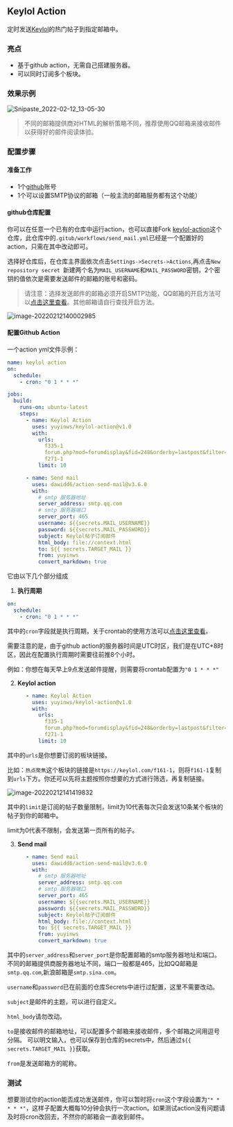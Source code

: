 ## Keylol Action

定时发送[Keylol](https://keylol.com)的热门帖子到指定邮箱中。

### 亮点

- 基于github action，无需自己搭建服务器。
- 可以同时订阅多个板块。

### 效果示例

![Snipaste_2022-02-12_13-05-30](https://s2.loli.net/2022/02/12/suQLYaUDeMXIrEJ.jpg)

> 不同的邮箱提供商对HTML的解析策略不同，推荐使用QQ邮箱来接收邮件以获得好的邮件阅读体验。

### 配置步骤

#### 准备工作

- 1个[github](https://github.com)账号
- 1个可以设置SMTP协议的邮箱（一般主流的邮箱服务都有这个功能）

#### github仓库配置

你可以在任意一个已有的仓库中运行action，也可以直接Fork [keylol-action](https://github.com/yuyinws/keylol-action)这个仓库，此仓库中的`.gitub/workflows/send_mail.yml`已经是一个配置好的action，只需在其中改动即可。

选择好仓库后，在仓库主界面依次点击`Settings->Secrets->Actions`,再点击`New repository secret `新建两个名为`MAIL_USERNAME`和`MAIL_PASSWORD`密钥，2个密钥的值依次是需要发送邮件的邮箱的账号和密码。

> 请注意：选择发送邮件的邮箱必须开启SMTP功能，QQ邮箱的开启方法可以[点击这里查看](https://service.mail.qq.com/cgi-bin/help?subtype=1&no=166&id=28)。其他邮箱请自行查找开启方法。

![image-20220212140002985](https://s2.loli.net/2022/02/12/PFahJv6DXM134tN.png)

#### 配置Github Action

一个action yml文件示例：

```yaml
name: keylol action
on:
  schedule:
    - cron: "0 1 * * *"

jobs:
  build:
    runs-on: ubuntu-latest
    steps:
      - name: Keylol Action
        uses: yuyinws/keylol-action@v1.0
        with:
          urls: 
            f335-1
            forum.php?mod=forumdisplay&fid=248&orderby=lastpost&filter=dateline&dateline=604800
            f271-1
          limit: 10

      - name: Send mail
        uses: dawidd6/action-send-mail@v3.6.0
        with:
          # smtp 服务器地址
          server_address: smtp.qq.com
          # smtp 服务器端口
          server_port: 465
          username: ${{secrets.MAIL_USERNAME}}
          password: ${{secrets.MAIL_PASSWORD}}
          subject: Keylol帖子订阅邮件
          html_body: file://context.html
          to: ${{ secrets.TARGET_MAIL }}
          from: yuyinws
          convert_markdown: true
```

它由以下几个部分组成

1. **执行周期**

```yaml
on:
  schedule:
    - cron: "0 1 * * *"
```

其中的`cron`字段就是执行周期，关于crontab的使用方法可以[点击这里查看](https://tools.fun/crontab.html)。

需要注意的是，由于github action的服务器时间是UTC时区，我们是在UTC+8时区，因此在配置执行周期时需要往前推8个小时。

例如：你想在每天早上9点发送邮件提醒，则需要将crontab配置为`"0 1 * * *"`

2. **Keylol action**

```yaml
      - name: Keylol Action
        uses: yuyinws/keylol-action@v1.0
        with:
          urls: 
            f335-1
            forum.php?mod=forumdisplay&fid=248&orderby=lastpost&filter=dateline&dateline=604800
            f271-1
          limit: 10
```

其中的`urls`是你想要订阅的板块链接。

比如：`热点聚焦`这个板块的链接是`https://keylol.com/f161-1`，则将`f161-1`复制到`urls`下方。你还可以先将主题按照你想要的方式进行筛选，再复制链接。

![image-20220212141419832](https://s2.loli.net/2022/02/12/awQeY2J8m9ExONn.png)

其中的`limit`是订阅的帖子数量限制，limit为10代表每次只会发送10条某个板块的帖子到你的邮箱中。

limit为0代表不限制，会发送第一页所有的帖子。

3. **Send mail**

```yaml
      - name: Send mail
        uses: dawidd6/action-send-mail@v3.6.0
        with:
          # smtp 服务器地址
          server_address: smtp.qq.com
          # smtp 服务器端口
          server_port: 465
          username: ${{secrets.MAIL_USERNAME}}
          password: ${{secrets.MAIL_PASSWORD}}
          subject: Keylol帖子订阅邮件
          html_body: file://context.html
          to: ${{ secrets.TARGET_MAIL }}
          from: yuyinws
          convert_markdown: true
```

其中的`server_address`和`server_port`是你配置邮箱的smtp服务器地址和端口。不同的邮箱提供商服务器地址不同，端口一般都是465，比如QQ邮箱是`smtp.qq.com`,新浪邮箱是`smtp.sina.com`。

`username`和`password`已在前面的仓库Secrets中进行过配置，这里不需要改动。

`subject`是邮件的主题，可以进行自定义。

`html_body`请勿改动。

`to`是接收邮件的邮箱地址，可以配置多个邮箱来接收邮件，多个邮箱之间用逗号分隔。
可以明文输入，也可以保存到仓库的secrets中，然后通过`${{ secrets.TARGET_MAIL }}`获取。

`from`是发送邮箱方的昵称。

### 测试

想要测试你的action能否成功发送邮件，你可以暂时将`cron`这个字段设置为`"* * * * *"`，这样子配置大概每10分钟会执行一次action。如果测试action没有问题请及时将cron改回去，不然你的邮箱会一直收到邮件。
